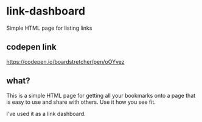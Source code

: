 # link-dashboard
Simple HTML page for listing links

## codepen link
https://codepen.io/boardstretcher/pen/oOYvez

## what?
This is a simple HTML page for getting all your bookmarks onto a page that is
easy to use and share with others. Use it how you see fit. 

I've used it as a link dashboard.
